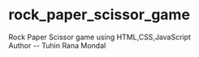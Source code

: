# rock_paper_scissor_game
Rock  Paper Scissor game using HTML,CSS,JavaScript
<br>
Author -- Tuhin Rana Mondal




